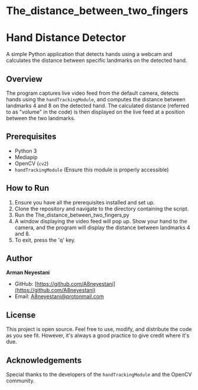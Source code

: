 # The_distance_between_two_fingers
# Hand Distance Detector

A simple Python application that detects hands using a webcam and calculates the distance between specific landmarks on the detected hand.

## Overview

The program captures live video feed from the default camera, detects hands using the `handTrackingModule`, and computes the distance between landmarks 4 and 8 on the detected hand. The calculated distance (referred to as "volume" in the code) is then displayed on the live feed at a position between the two landmarks.

## Prerequisites

- Python 3
- Mediapip
- OpenCV (`cv2`)
- `handTrackingModule` (Ensure this module is properly accessible)

## How to Run

1. Ensure you have all the prerequisites installed and set up.
2. Clone the repository and navigate to the directory containing the script.
3. Run the The_distance_between_two_fingers,py 
4. A window displaying the video feed will pop up. Show your hand to the camera, and the program will display the distance between landmarks 4 and 8.
5. To exit, press the 'q' key.

## Author

**Arman Neyestani**
- GitHub: [https://github.com/A8neyestani](https://github.com/A8neyestani)
- Email: A8neyestani@protonmail.com

## License

This project is open source. Feel free to use, modify, and distribute the code as you see fit. However, it's always a good practice to give credit where it's due.

## Acknowledgements

Special thanks to the developers of the `handTrackingModule` and the OpenCV community.


